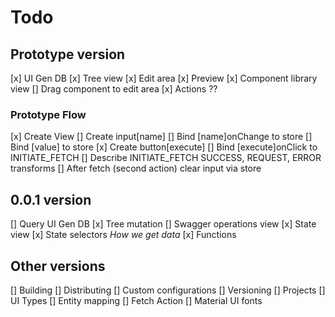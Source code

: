 # Todo

## Prototype version

[x] UI Gen DB
[x] Tree view
[x] Edit area
[x] Preview
[x] Component library view
[] Drag component to edit area
[x] Actions ??

### Prototype Flow

[x] Create View
[] Create input[name]
[] Bind [name]onChange to store
[] Bind [value] to store
[x] Create button[execute]
[] Bind [execute]onClick to INITIATE_FETCH
[] Describe INITIATE_FETCH SUCCESS, REQUEST, ERROR transforms
[] After fetch (second action) clear input via store

## 0.0.1 version

[] Query UI Gen DB
[x] Tree mutation
[] Swagger operations view
[x] State view
[x] State selectors *How we get data*
[x] Functions

## Other versions

[] Building
[] Distributing
[] Custom configurations
[] Versioning
[] Projects
[] UI Types
[] Entity mapping
[] Fetch Action
[] Material UI fonts

